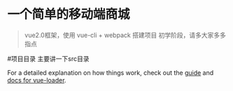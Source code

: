 # 一个简单的移动端商城

> vue2.0框架，使用 vue-cli + webpack 搭建项目 初学阶段，请多大家多多指点 

#项目目录
    主要讲一下src目录

For a detailed explanation on how things work, check out the [guide](http://vuejs-templates.github.io/webpack/) and [docs for vue-loader](http://vuejs.github.io/vue-loader).

